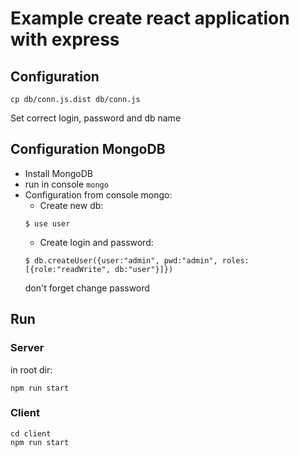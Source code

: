# Example create react application with express

## Configuration

`cp db/conn.js.dist db/conn.js`

Set correct login, password and db name

## Configuration MongoDB

* Install MongoDB
* run in console `mongo`
* Configuration from console mongo:
    * Create new db:
    ```
    $ use user
    ```
    * Create login and password:
    ```
    $ db.createUser({user:"admin", pwd:"admin", roles:[{role:"readWrite", db:"user"}]})
    ```
    don't forget change password
    
## Run

### Server
in root dir:
```
npm run start
```

### Client
```
cd client
npm run start
```